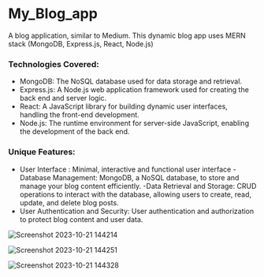 # My_Blog_app
A blog application, similar to Medium. This dynamic blog app uses MERN stack (MongoDB, Express.js, React, Node.js)

### Technologies Covered:

- MongoDB: The NoSQL database used for data storage and retrieval.
- Express.js: A Node.js web application framework used for creating the back end and server logic.
- React: A JavaScript library for building dynamic user interfaces, handling the front-end development.
- Node.js: The runtime environment for server-side JavaScript, enabling the development of the back end.

### Unique Features:

- User Interface : Minimal, interactive and functional user interface 
-Database Management: MongoDB, a NoSQL database, to store and manage your blog content efficiently.
-Data Retrieval and Storage: CRUD operations to interact with the database, allowing users to create, read, update, and delete blog posts.
- User Authentication and Security: User authentication and authorization to protect blog content and user data.


  
![Screenshot 2023-10-21 144214](https://github.com/Alekh11/My_Blog_app/assets/105534947/d32927a0-8f44-4ed4-a81f-6e07c3a1ae05)

![Screenshot 2023-10-21 144251](https://github.com/Alekh11/My_Blog_app/assets/105534947/f0e54fde-00de-4c06-b500-54372cdaa12a)

![Screenshot 2023-10-21 144328](https://github.com/Alekh11/My_Blog_app/assets/105534947/d93951de-16d8-46da-9280-f5af6eba7a70)

